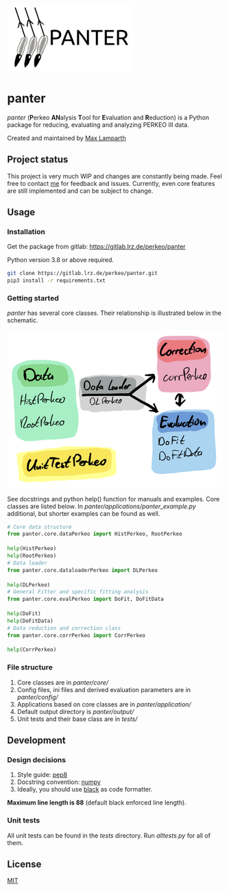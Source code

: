 
![image](images/panter_logo.png)

# panter

_panter_ (**P**erkeo **AN**alysis **T**ool for **E**valuation and **R**eduction) is a Python package for reducing, evaluating and analyzing PERKEO III data.

Created and maintained by [Max Lamparth](https://gitlab.lrz.de/ge39dat)

## Project status

This project is very much WIP and changes are constantly being made. Feel free to contact [me](mailto:max.lamparth@tum.de?subject=panter) for feedback and issues.
Currently, even core features are still implemented and can be subject to change.

## Usage

### Installation

Get the package from gitlab: https://gitlab.lrz.de/perkeo/panter

Python version 3.8 or above required.

```bash
git clone https://gitlab.lrz.de/perkeo/panter.git
pip3 install -r requirements.txt
```

### Getting started

_panter_ has several core classes. Their relationship is illustrated below in the schematic.

![image](images/schematic.png)

See docstrings and python help() function for manuals and examples. Core classes are listed below.
In _panter/applications/panter_example.py_ additional, but shorter examples can be found as well.

```python
# Core data structure
from panter.core.dataPerkeo import HistPerkeo, RootPerkeo

help(HistPerkeo)
help(RootPerkeo)
# Data loader
from panter.core.dataloaderPerkeo import DLPerkeo

help(DLPerkeo)
# General Fitter and specific fitting analysis
from panter.core.evalPerkeo import DoFit, DoFitData

help(DoFit)
help(DoFitData)
# Data reduction and correction class
from panter.core.corrPerkeo import CorrPerkeo

help(CorrPerkeo)
```

### File structure

1. Core classes are in _panter/core/_
2. Config files, ini files and derived evaluation parameters are in _panter/config/_
3. Applications based on core classes are in _panter/application/_
4. Default output directory is _panter/output/_
5. Unit tests and their base class are in _tests/_

## Development

### Design decisions

1. Style guide: [pep8](https://www.python.org/dev/peps/pep-0008/)
2. Docstring convention: [numpy](https://numpydoc.readthedocs.io/en/latest/format.html)
3. Ideally, you should use [black](https://pypi.org/project/black/) as code formatter.

**Maximum line length is 88** (default black enforced line length).

### Unit tests

All unit tests can be found in the _tests_ directory. Run _alltests.py_ for all of them.

## License
[MIT](https://choosealicense.com/licenses/mit/)
